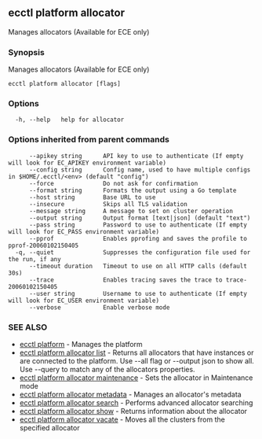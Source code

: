 ## ecctl platform allocator

Manages allocators (Available for ECE only)

### Synopsis

Manages allocators (Available for ECE only)

```
ecctl platform allocator [flags]
```

### Options

```
  -h, --help   help for allocator
```

### Options inherited from parent commands

```
      --apikey string      API key to use to authenticate (If empty will look for EC_APIKEY environment variable)
      --config string      Config name, used to have multiple configs in $HOME/.ecctl/<env> (default "config")
      --force              Do not ask for confirmation
      --format string      Formats the output using a Go template
      --host string        Base URL to use
      --insecure           Skips all TLS validation
      --message string     A message to set on cluster operation
      --output string      Output format [text|json] (default "text")
      --pass string        Password to use to authenticate (If empty will look for EC_PASS environment variable)
      --pprof              Enables pprofing and saves the profile to pprof-20060102150405
  -q, --quiet              Suppresses the configuration file used for the run, if any
      --timeout duration   Timeout to use on all HTTP calls (default 30s)
      --trace              Enables tracing saves the trace to trace-20060102150405
      --user string        Username to use to authenticate (If empty will look for EC_USER environment variable)
      --verbose            Enable verbose mode
```

### SEE ALSO

* [ecctl platform](ecctl_platform.md)	 - Manages the platform
* [ecctl platform allocator list](ecctl_platform_allocator_list.md)	 - Returns all allocators that have instances or are connected to the platform. Use --all flag or --output json to show all. Use --query to match any of the allocators properties.
* [ecctl platform allocator maintenance](ecctl_platform_allocator_maintenance.md)	 - Sets the allocator in Maintenance mode
* [ecctl platform allocator metadata](ecctl_platform_allocator_metadata.md)	 - Manages an allocator's metadata
* [ecctl platform allocator search](ecctl_platform_allocator_search.md)	 - Performs advanced allocator searching
* [ecctl platform allocator show](ecctl_platform_allocator_show.md)	 - Returns information about the allocator
* [ecctl platform allocator vacate](ecctl_platform_allocator_vacate.md)	 - Moves all the clusters from the specified allocator

